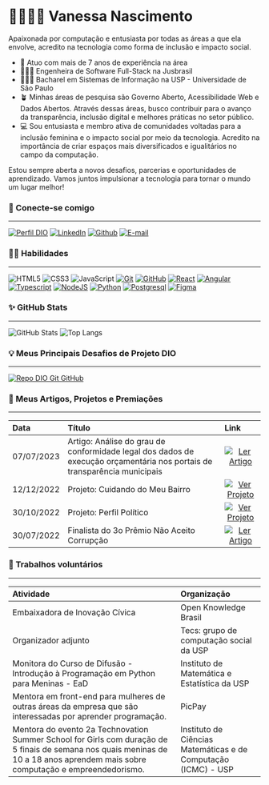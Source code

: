 # 👩🏻‍💻✨ Vanessa Nascimento 
Apaixonada por computação e entusiasta por todas as áreas a que ela envolve, acredito na tecnologia como forma de inclusão e impacto social. 

- 🚀 Atuo com mais de 7 anos de experiência na área
- 👩🏻‍💻 Engenheira de Software Full-Stack na Jusbrasil
- 👩🏻‍🎓 Bacharel em Sistemas de Informação na USP - Universidade de São Paulo
- 🪴 Minhas áreas de pesquisa são Governo Aberto, Acessibilidade Web e Dados Abertos. Através dessas áreas, busco contribuir para o avanço da transparência, inclusão digital e melhores práticas no setor público.
- 💻 Sou entusiasta e membro ativa de comunidades voltadas para a inclusão feminina e o impacto social por meio da tecnologia. Acredito na importância de criar espaços mais diversificados e igualitários no campo da computação.

Estou sempre aberta a novos desafios, parcerias e oportunidades de aprendizado. Vamos juntos impulsionar a tecnologia para tornar o mundo um lugar melhor! 

### 🤝 Conecte-se comigo
---
[![Perfil DIO](https://img.shields.io/badge/-Meu%20Perfil%20na%20DIO-c7b9ff?style=for-the-badge)](https://www.dio.me/users/vanascimento_dev)
[![LinkedIn](https://img.shields.io/badge/-LinkedIn-000?style=for-the-badge&logo=linkedin&logoColor=30A3DC)](https://www.linkedin.com/in/vanascimento-dev/)
[![Github](https://img.shields.io/badge/-GIthub-000?style=for-the-badge&logo=github&logoColor=fff)](https://github.com/vanessa-nascimento)
[![E-mail](https://img.shields.io/badge/-Email-000?style=for-the-badge&logo=Gmail&logoColor=E94D5F)](mailto:vanascimento.dev@gmail.com)


### 🤸🏻 Habilidades
---
![HTML5](https://img.shields.io/badge/HTML-000?style=for-the-badge&logo=html5&logoColor=E34F26)
![CSS3](https://img.shields.io/badge/CSS3-000?style=for-the-badge&logo=css3&logoColor=1572B6)
![JavaScript](https://img.shields.io/badge/JavaScript-000?style=for-the-badge&logo=javascript&logoColor=F7DF1E)
[![Git](https://img.shields.io/badge/Git-000?style=for-the-badge&logo=git&logoColor=F05032)](https://git-scm.com/doc) 
[![GitHub](https://img.shields.io/badge/GitHub-000?style=for-the-badge&logo=github&logoColor=FFFFFF)](https://docs.github.com/)
[![React](https://img.shields.io/badge/react-000?style=for-the-badge&logo=react&logoColor=61DAFB)](https://docs.github.com/)
[![Angular](https://img.shields.io/badge/angular-000?style=for-the-badge&logo=angular&logoColor=DD0031)](https://docs.github.com/)
[![Typescript](https://img.shields.io/badge/typescript-000?style=for-the-badge&logo=typescript&logoColor=3178C6)](https://docs.github.com/)
[![NodeJS](https://img.shields.io/badge/nodejs-000?style=for-the-badge&logo=nodedotjs&logoColor=339933)](https://docs.github.com/)
[![Python](https://img.shields.io/badge/python-000?style=for-the-badge&logo=python&logoColor=3776AB)](https://docs.github.com/)
[![Postgresql](https://img.shields.io/badge/postgresql-000?style=for-the-badge&logo=postgresql&logoColor=4169E1)](https://docs.github.com/)
[![Figma](https://img.shields.io/badge/figma-000?style=for-the-badge&logo=figma&logoColor=F24E1E)](https://docs.github.com/)

### ✨ GitHub Stats
---
![GitHub Stats](https://github-readme-stats.vercel.app/api?username=vanessa-nascimento&bg_color=000&border_color=30A3DC&show_icons=true&icon_color=30A3DC&title_color=E94D5F&text_color=FFF)
![Top Langs](https://github-readme-stats-git-masterrstaa-rickstaa.vercel.app/api/top-langs/?username=vanessa-nascimento&layout=compact&bg_color=000&border_color=30A3DC&title_color=E94D5F&text_color=FFF&full_width=true)

### 💡 Meus Principais Desafios de Projeto DIO
---
[![Repo DIO Git GitHub](https://github-readme-stats.vercel.app/api/pin/?username=vanessa-nascimento&repo=dio-lab-open-source&bg_color=000&border_color=30A3DC&show_icons=true&icon_color=30A3DC&title_color=E94D5F&text_color=FFF)](https://github.com/vanessa-nascimento/dio-lab-open-source)


### 🏅 Meus Artigos, Projetos e Premiações
---
<table>
  <thead>
    <tr align="left">
      <th>Data</th>
      <th>Título</th>
      <th>Link</th>
    </tr>
  </thead>
  <tbody align="left">
    <tr>
      <td>07/07/2023</td>
      <td>Artigo: Análise do grau de conformidade legal dos dados de execução orçamentária nos portais de transparência municipais</td>
      <td align="center">
        <a href="https://revista.cgu.gov.br/Revista_da_CGU/article/view/574">
           <img align="center" alt="Ler Artigo" src="https://img.shields.io/badge/Ler%20Artigo-c7b9ff?style=for-the-badge">
        </a>
      </td>
    </tr>
    <tr>
      <td>12/12/2022</td>
      <td>Projeto: Cuidando do Meu Bairro</td>
      <td align="center">
        <a href="https://cuidando.vc/2022/1">
           <img align="center" alt="Ver Projeto" src="https://img.shields.io/badge/Ver%20Projeto-c7b9ff?style=for-the-badge">
        </a>
      </td>
    </tr>
    <tr>
      <td>30/10/2022</td>
      <td>Projeto: Perfil Político</td>
      <td align="center">
        <a href="https://perfilpolitico.serenata.ai/">
           <img align="center" alt="Ver Projeto" src="https://img.shields.io/badge/Ver%20Projeto-c7b9ff?style=for-the-badge">
        </a>
      </td>    
    </tr>
    <tr>
      <td>30/07/2022</td>
      <td>Finalista do 3o Prêmio Não Aceito Corrupção</td>
      <td align="center">
        <a href="https://www.sbtnews.com.br/noticia/brasil/218031-premio-nao-aceito-corrupcao-anuncia-vencedores-da-3-edicao-confira">
           <img align="center" alt="Ler Artigo" src="https://img.shields.io/badge/Ler%20Artigo-c7b9ff?style=for-the-badge">
        </a>
      </td>    
    </tr>
  </tbody>
  <tfoot></tfoot>
</table>

### 💜 Trabalhos voluntários
---
<table>
  <thead>
    <tr align="left">
      <th>Atividade</th>
      <th>Organização</th>
    </tr>
  </thead>
  <tbody align="left">
    <tr>
      <td>Embaixadora de Inovação Cívica</td>
      <td>Open Knowledge Brasil</td>
    </tr>
    <tr>
      <td>Organizador adjunto</td>
      <td>Tecs: grupo de computação social da USP</td>
    </tr>
    <tr>
      <td>Monitora do Curso de Difusão - Introdução à Programação em Python para Meninas - EaD</td>
      <td>Instituto de Matemática e Estatística da USP</td>
    </tr>
    <tr>
      <td>Mentora em front-end para mulheres de outras áreas da empresa que são interessadas por aprender programação.</td>
      <td>PicPay</td>
    </tr>
    <tr>
      <td>Mentora do evento 2a Technovation Summer School for Girls com duração de 5 finais de semana nos quais meninas de 10 a 18 anos aprendem mais sobre computação e empreendedorismo.</td>
      <td>Instituto de Ciências Matemáticas e de Computação (ICMC) - USP</td>
    </tr>
  </tbody>
  <tfoot></tfoot>
</table>
